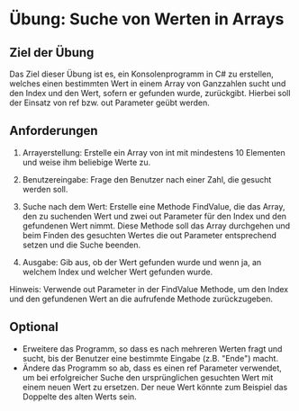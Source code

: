# Übung: Suche von Werten in Arrays

## Ziel der Übung

Das Ziel dieser Übung ist es, ein Konsolenprogramm in C# zu erstellen, welches einen bestimmten Wert in einem Array von Ganzzahlen sucht und den Index und den Wert, sofern er gefunden wurde, zurückgibt. Hierbei soll der Einsatz von ref bzw. out Parameter geübt werden.

## Anforderungen

1. Arrayerstellung: Erstelle ein Array von int mit mindestens 10 Elementen und weise ihm beliebige Werte zu.

2. Benutzereingabe: Frage den Benutzer nach einer Zahl, die gesucht werden soll.

3. Suche nach dem Wert: Erstelle eine Methode FindValue, die das Array, den zu suchenden Wert und zwei out Parameter für den Index und den gefundenen Wert nimmt. Diese Methode soll das Array durchgehen und beim Finden des gesuchten Wertes die out Parameter entsprechend setzen und die Suche beenden.

4. Ausgabe: Gib aus, ob der Wert gefunden wurde und wenn ja, an welchem Index und welcher Wert gefunden wurde.

Hinweis: Verwende ﻿out Parameter in der FindValue Methode, um den Index und den gefundenen Wert an die aufrufende Methode zurückzugeben.

## Optional

* Erweitere das Programm, so dass es nach mehreren Werten fragt und sucht, bis der Benutzer eine bestimmte Eingabe (z.B. "Ende") macht.
* Ändere das Programm so ab, dass es einen ref Parameter verwendet, um bei erfolgreicher Suche den ursprünglichen gesuchten Wert mit einem neuen Wert zu ersetzen. Der neue Wert könnte zum Beispiel das Doppelte des alten Werts sein.
